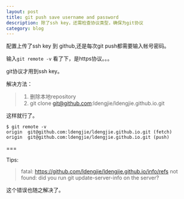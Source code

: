 ```yaml
---
layout: post
title: git push save username and password
description: 除了ssh key，还需检查协议类型，确保为git协议 
category: blog 
---
```


配置上传了ssh key 到 github,还是每次git push都需要输入帐号密码。


输入`git remote -v` 看了下，是https协议。。。

git协议才用到ssh key。

解决方法：

>1. 删除本地repository
>2. git clone git@github.com:ldengjie/ldengjie.github.io.git


这样就行了。

    $ git remote -v
    origin  git@github.com:ldengjie/ldengjie.github.io.git (fetch)
    origin  git@github.com:ldengjie/ldengjie.github.io.git (push)


===

Tips:

>fatal: https://github.com/ldengjie/ldengjie.github.io/info/refs not found: did you run git update-server-info on the server?

这个错误也随之解决了。
